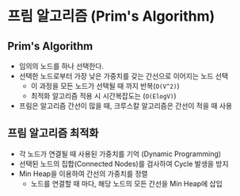 # 프림 알고리즘 (Prim's Algorithm)

## Prim's Algorithm

- 임의의 노드를 하나 선택한다.
- 선택한 노드로부터 가장 낮은 가중치를 갖는 간선으로 이어지는 노드 선택
    + 이 과정을 모든 노드가 선택될 때 까지 반복(`O(V^2)`)
    + 최적화 알고리즘 적용 시 시간복잡도는 (`O(ElogV)`)
- 프림은 알고리즘 간선이 많을 때, 크루스칼 알고리즘은 간선이 적을 때 사용

## 프림 알고리즘 최적화

- 각 노드가 연결될 때 사용된 가중치를 기억 (Dynamic Programming)
- 선택된 노드의 집합(Connected Nodes)를 검사하여 Cycle 발생을 방지
- Min Heap을 이용하여 간선의 가중치를 정렬
    + 노드를 연결할 때 마다, 해당 노드의 모든 간선을 Min Heap에 삽입